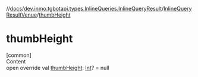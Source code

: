 //[docs](../../../index.md)/[dev.inmo.tgbotapi.types.InlineQueries.InlineQueryResult](../index.md)/[InlineQueryResultVenue](index.md)/[thumbHeight](thumb-height.md)



# thumbHeight  
[common]  
Content  
open override val [thumbHeight](thumb-height.md): [Int](https://kotlinlang.org/api/latest/jvm/stdlib/kotlin/-int/index.html)? = null  



